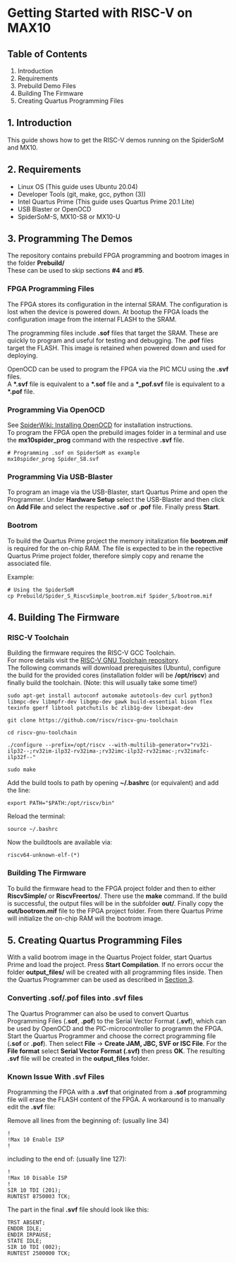 # Getting Started with RISC-V on MAX10

## Table of Contents
1. Introduction
2. Requirements
3. Prebuild Demo Files
4. Building The Firmware
5. Creating Quartus Programming Files

## 1. Introduction

This guide shows how to get the RISC-V demos running on the SpiderSoM and MX10.

## 2. Requirements

- Linux OS (This guide uses Ubuntu 20.04)
- Developer Tools (git, make, gcc, python (3))
- Intel Quartus Prime (This guide uses Quartus Prime 20.1 Lite)
- USB Blaster or OpenOCD
- SpiderSoM-S, MX10-S8 or MX10-U

## 3. Programming The Demos

The repository contains prebuild FPGA programming and bootrom images in the folder **Prebuild/**  
These can be used to skip sections **#4** and **#5**.

### FPGA Programming Files

The FPGA stores its configuration in the internal SRAM. The configuration is lost when the device is powered down. At bootup the FPGA loads the configuration image from the internal FLASH to the SRAM.

The programming files include **.sof** files that target the SRAM. These are quickly to program and useful for testing and debugging. The **.pof** files target the FLASH. This image is retained when powered down and used for deploying.

OpenOCD can be used to program the FPGA via the PIC MCU using the **.svf** files.  
A **\*.svf** file is equivalent to a **\*.sof** file and a **\*_pof.svf** file is equivalent to a **\*.pof** file.

### Programming Via OpenOCD

See [SpiderWiki: Installing OpenOCD](http://www.spiderboard.org/index.php?title=Installing_OpenOCD) for installation instructions.  
To program the FPGA open the prebuild images folder in a terminal and use the **mx10spider_prog** command with the respective **.svf** file.

	# Programming .sof on SpiderSoM as example
	mx10spider_prog Spider_S8.svf

### Programming Via USB-Blaster

To program an image via the USB-Blaster, start Quartus Prime and open the Programmer. Under **Hardware Setup** select the USB-Blaster and then click on **Add File** and select the respective **.sof** or **.pof** file. Finally press **Start**.

### Bootrom

To build the Quartus Prime project the memory initalization file **bootrom.mif** is required for the on-chip RAM. The file is expected to be in the repective Quartus Prime project folder, therefore simply copy and rename the associated file.

Example:

	# Using the SpiderSoM
	cp Prebuild/Spider_S_RiscvSimple_bootrom.mif Spider_S/bootrom.mif

## 4. Building The Firmware

### RISC-V Toolchain

Building the firmware requires the RISC-V GCC Toolchain.  
For more details visit the [RISC-V GNU Toolchain repository](https://github.com/riscv/riscv-gnu-toolchain).  
The following commands will download prerequisites (Ubuntu), configure the build for the provided cores (installation folder will be **/opt/riscv**) and finally build the toolchain. (Note: this will usually take some time!)

	sudo apt-get install autoconf automake autotools-dev curl python3 libmpc-dev libmpfr-dev libgmp-dev gawk build-essential bison flex texinfo gperf libtool patchutils bc zlib1g-dev libexpat-dev

	git clone https://github.com/riscv/riscv-gnu-toolchain

	cd riscv-gnu-toolchain

	./configure --prefix=/opt/riscv --with-multilib-generator="rv32i-ilp32--;rv32im-ilp32-rv32ima-;rv32imc-ilp32-rv32imac-;rv32imafc-ilp32f--"
	
	sudo make

Add the build tools to path by opening **~/.bashrc** (or equivalent) and add the line:

	export PATH="$PATH:/opt/riscv/bin"

Reload the terminal:

	source ~/.bashrc

Now the buildtools are available via:

	riscv64-unknown-elf-(*)  

### Building The Firmware

To build the firmware head to the FPGA project folder and then to either **RiscvSimple/** or **RiscvFreertos/**. There use the **make** command. If the build is successful, the output files will be in the subfolder **out/**. Finally copy the **out/bootrom.mif** file to the FPGA project folder.
From there Quartus Prime will initialize the on-chip RAM will the bootrom image. 

## 5. Creating Quartus Programming Files

With a valid bootrom image in the Quartus Project folder, start Quartus Prime and load the project. Press **Start Compilation**. If no errors occur the folder **output_files/** will be created with all programming files inside.
Then the Quartus Programmer can be used as described in [Section 3](#3-Programming-The-Demos).

### Converting **.sof/.pof** files into **.svf** files

The Quartus Programmer can also be used to convert Quartus Programming Files (**.sof**, **.pof**) to the Serial Vector Format (**.svf**), which can be used by OpenOCD and the PIC-microcontroller to programm the FPGA. Start the Quartus Programmer and choose the correct programming file (**.sof** or **.pof**). Then select **File** -> **Create JAM, JBC, SVF or ISC File**. For the **File format** select **Serial Vector Format (.svf)** then press **OK**. The resulting **.svf** file will be created in the **output_files** folder.

### Known Issue With .svf Files

Programming the FPGA with a **.svf** that originated from a **.sof** programming file will erase the FLASH content of the FPGA. A workaround is to manually edit the **.svf** file:

Remove all lines from the beginning of: (usually line 34)

	!
	!Max 10 Enable ISP
	!

including to the end of: (usually line 127):

	!
	!Max 10 Disable ISP
	!
	SIR 10 TDI (201);
	RUNTEST 8750003 TCK;

The part in the final **.svf** file should look like this:

	TRST ABSENT;
	ENDDR IDLE;
	ENDIR IRPAUSE;
	STATE IDLE;
	SIR 10 TDI (002);
	RUNTEST 2500000 TCK;
